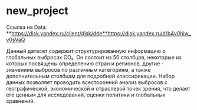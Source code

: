 # new_project
Ссылка на Data: **https://disk.yandex.ru/client/disk/dde**https://disk.yandex.ru/d/b4v0hiw_v0sVaQ

Данный датасет содержит структурированную информацию о глобальных выбросах CO₂. Он состоит из 50 столбцов, некоторые из которых посвящены определению стран и регионов, другие - значениям выбросов по различным категориям, а также дополнительным столбцам для подробной классификации. Набор данных позволяет проводить всесторонний анализ выбросов с географической, экономической и отраслевой точек зрения, что делает его ценным для исследований, оценки политики и глобальных сравнений.
